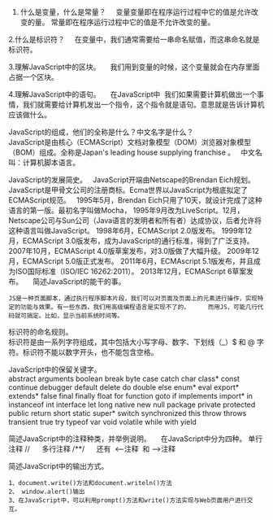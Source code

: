 
1. 什么是变量，什么是常量？
    
    变量变量即在程序运行过程中它的值是允许改变的量。 
    常量即在程序运行过程中它的值是不允许改变的量。

2.什么是标识符？
    
    在变量中，我们通常需要给一串命名赋值，而这串命名就是标识符。

3.理解JavaScript中的区块。
    
    我们用到变量的时候，这个变量就会在内存里面占据一个区块。

4.理解JavaScript中的语句。
    
    在JavaScript中  我们如果需要计算机做出一个事情，我们就需要给计算机发出一个指令，这个指令就是语句。意思就是告诉计算机应该做什么。
    


JavaScript的组成，他们的全称是什么？中文名字是什么？
    
    JavaScript是由核心（ECMAScript）文档对象模型（DOM）浏览器对象模型（BOM）组成。全称是Japan's leading house supplying franchise 。
    中文名叫：计算机脚本语言。

JavaScript的发展简史。
   
    JavaScript开端由Netscape的Brendan Eich规划。JavaScript是甲骨文公司的注册商标。Ecma世界以JavaScript为根底拟定了ECMAScript规范。
    1995年5月，Brendan Eich只用了10天，就设计完成了这种语言的第一版。最初名字叫做Mocha，
    1995年9月改为LiveScript。12月，Netscape公司与Sun公司（Java语言的发明者和所有者）达成协议，后者允许将这种语言叫做JavaScript。
    1998年6月，ECMAScript 2.0版发布。
    1999年12月，ECMAScript 3.0版发布，成为JavaScript的通行标准，得到了广泛支持。
    2007年10月，ECMAScript 4.0版草案发布，对3.0版做了大幅升级。
    2009年12月，ECMAScript 5.0版正式发布。
    2011年6月，ECMAscript 5.1版发布，并且成为ISO国际标准（ISO/IEC 16262:2011）。
    2013年12月，ECMAScript 6草案发布。
    
 简述JavaScript的能干的事。
    
    JS是一种页面脚本，通过执行程序脚本片段，我们可以对页面及页面上的元素进行操作，实现特定的功能与效果。有一些东西，我们用高级编程语言是实现不了的，     而用JS，可能几行代码就可搞定。比如，显示当前系统时间等。
    
标识符的命名规则。
    
    标识符是由一系列字符组成，其中包括大小写字母、数字、下划线（_）$ 和 @ 字符。标识符不能以数字开头，也不能包含空格。
    
JavaScript中的保留关键字。
    
    abstract	arguments	boolean	break	byte case	catch	char	class*	const continue	debugger	default	delete	do
    double	else	enum*	eval	export* extends*	false	final	finally	float for	function	goto	if	implements
    import*	in	instanceof	int	interface let	long	native	new	null package	private	protected	public	return
    short	static	super*	switch	synchronized this	throw	throws	transient	true try	typeof	var	void	volatile
    while	with	yield

简述JavaScript中的注释种类，并举例说明。
    
    在JavaScript中分为四种。
      单行注释   //
      多行注释   /**/
      还有  <--注释  和 -->注释
    
简述JavaScript中的输出方式。
    
    1、document.write()方法和document.writeln()方法
    2、 window.alert()输出
    3、在JavaScript中，可以利用prompt()方法和write()方法实现与Web页面用户进行交互。
